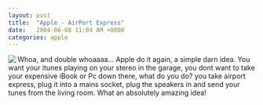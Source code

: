 ```yaml
---
layout: post
title:  "Apple - AirPort Express"
date:   2004-06-08 11:04 AM +0000
categories: apple
---
```

<img src="http://a772.g.akamai.net/7/772/51/54353d22025aa3/www.apple.com/airportexpress/images/indextop06072004.jpg" align="left">
Whoa, and double whoaaaa...  Apple do it again, a simple darn idea. You want your itunes playing on your stereo in the garage, you dont want to take your expensive iBook or Pc down there, what do you do? you take airport express, plug it into a mains socket, plug the speakers in and send your tunes from the living room. What an absolutely amazing idea!